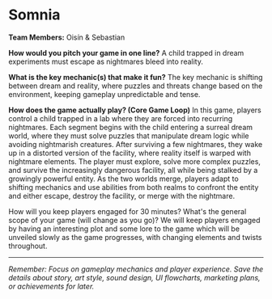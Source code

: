 # Somnia

**Team Members:** Oisín & Sebastian

**How would you pitch your game in one line?**
A child trapped in dream experiments must escape as nightmares bleed into reality.

**What is the key mechanic(s) that make it fun?**
The key mechanic is shifting between dream and reality, where puzzles and threats change based on the environment, keeping gameplay unpredictable and tense.

**How does the game actually play? (Core Game Loop)**
In this game, players control a child trapped in a lab where they are forced into recurring nightmares. Each segment begins with the child entering a surreal dream world, where they must solve puzzles that manipulate dream logic while avoiding nightmarish creatures. After surviving a few nightmares, they wake up in a distorted version of the facility, where reality itself is warped with nightmare elements. The player must explore, solve more complex puzzles, and survive the increasingly dangerous facility, all while being stalked by a growingly powerful entity. As the two worlds merge, players adapt to shifting mechanics and use abilities from both realms to confront the entity and either escape, destroy the facility, or merge with the nightmare.

How will you keep players engaged for 30 minutes? What's the general scope of your game (will change as you go)?
We will keep players engaged by having an interesting plot and some lore to the game which will be unveiled slowly as the game progresses, with changing elements and twists throughout.

---
*Remember: Focus on gameplay mechanics and player experience. Save the details about story, art style, sound design, UI flowcharts, marketing plans, or achievements for later.*
